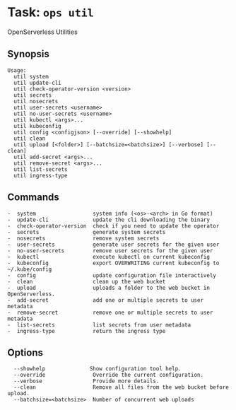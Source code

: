 <!---
Licensed to the Apache Software Foundation (ASF) under one
or more contributor license agreements.  See the NOTICE file
distributed with this work for additional information
regarding copyright ownership.  The ASF licenses this file
to you under the Apache License, Version 2.0 (the
"License"); you may not use this file except in compliance
with the License.  You may obtain a copy of the License at

  http://www.apache.org/licenses/LICENSE-2.0

Unless required by applicable law or agreed to in writing,
software distributed under the License is distributed on an
"AS IS" BASIS, WITHOUT WARRANTIES OR CONDITIONS OF ANY
KIND, either express or implied.  See the License for the
specific language governing permissions and limitations
under the License.
-->
# Task:  `ops util`

OpenServerless Utilities

## Synopsis

```text
Usage:
  util system
  util update-cli
  util check-operator-version <version>
  util secrets
  util nosecrets
  util user-secrets <username>
  util no-user-secrets <username>
  util kubectl <args>...
  util kubeconfig
  util config <configjson> [--override] [--showhelp]
  util clean
  util upload [<folder>] [--batchsize=<batchsize>] [--verbose] [--clean]
  util add-secret <args>...
  util remove-secret <args>...
  util list-secrets
  util ingress-type
```

## Commands

```
-  system                  system info (<os>-<arch> in Go format)
-  update-cli              update the cli downloading the binary
-  check-operator-version  check if you need to update the operator
-  secrets                 generate system secrets 
-  nosecrets               remove system secrets
-  user-secrets            generate user secrets for the given user
-  no-user-secrets         remove user secrets for the given user
-  kubectl                 execute kubectl on current kubeconfig
-  kubeconfig              export OVERWRITING current kubeconfig to ~/.kube/config
-  config                  update configuration file interactively
-  clean                   clean up the web bucket
-  upload                  uploads a folder to the web bucket in OpenServerless.
-  add-secret              add one or multiple secrets to user metadata
-  remove-secret           remove one or multiple secrets to user metadata
-  list-secrets            list secrets from user metadata
-  ingress-type            return the ingress type
```

## Options

```
  --showhelp              Show configuration tool help.
  --override               Override the current configuration.
  --verbose                Provide more details.
  --clean                  Remove all files from the web bucket before upload.
  --batchsize=<batchsize>  Number of concurrent web uploads
```